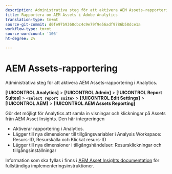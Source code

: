 ```yaml
---
description: Administrativa steg för att aktivera AEM Assets-rapportering i Analytics.
title: Rapportera om AEM Assets i Adobe Analytics
translation-type: tm+mt
source-git-commit: d0fe97b9368cbc4c9e79f9e56adf9786b58dce1a
workflow-type: tm+mt
source-wordcount: '106'
ht-degree: 2%

---
```



# AEM Assets-rapportering

Administrativa steg för att aktivera AEM Assets-rapportering i Analytics.

**[!UICONTROL Analytics]** > **[!UICONTROL Admin]** > **[!UICONTROL Report Suites]** > **`<select report suite>`** > **[!UICONTROL Edit Settings]** > **[!UICONTROL AEM]** > **[!UICONTROL AEM Assets Reporting]**

Gör det möjligt för Analytics att samla in visningar och klickningar på Assets från AEM Asset Insights. Den här integreringen

* Aktiverar rapportering i Analytics.
* Lägger till nya dimensioner till tillgångsvariabler i Analysis Workspace: Resurs-ID, Resurskälla och Klickat resurs-ID
* Lägger till nya dimensioner i tillgångshändelser: Resursklickningar och tillgångsinställningar

Information som ska fyllas i finns i [AEM Asset Insights documentation](https://docs.adobe.com/docs/en/aem/6-2/author/assets/managing-assets-touch-ui/asset-insights.html) för fullständiga implementeringsinstruktioner.
